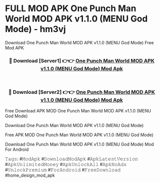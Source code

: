 # FULL MOD APK One Punch Man World MOD APK v1.1.0 (MENU God Mode) - hm3vj
Download One Punch Man World MOD APK v1.1.0 (MENU God Mode) Free Mod APK

<div align="center">
<h3>🔴 Download [Server1] 👉👉 <a href="https://apk-comot.site?title=One_Punch_Man_World_MOD_APK_v1.1.0_(MENU_God_Mode)">One Punch Man World MOD APK v1.1.0 (MENU God Mode) Mod Apk</a></h3><br>

<h3>🔴 Download [Server2] 👉👉 <a href="https://apk-comot.site?title=One_Punch_Man_World_MOD_APK_v1.1.0_(MENU_God_Mode)">One Punch Man World MOD APK v1.1.0 (MENU God Mode) Mod Apk</a></h3>
</div>


Free Download APK MOD One Punch Man World MOD APK v1.1.0 (MENU God Mode)

Download One Punch Man World MOD APK v1.1.0 (MENU God Mode) 

Free APK MOD One Punch Man World MOD APK v1.1.0 (MENU God Mode) 

Download One Punch Man World MOD APK v1.1.0 (MENU God Mode) Mod For Android

𝚃𝚊𝚐𝚜: #𝙼𝚘𝚍𝙰𝚙𝚔 #𝙳𝚘𝚠𝚗𝚕𝚘𝚊𝚍𝙼𝚘𝚍𝙰𝚙𝚔 #𝙰𝚙𝚔𝙻𝚊𝚝𝚎𝚜𝚝𝚅𝚎𝚛𝚜𝚒𝚘𝚗 #𝙰𝚙𝚔𝚄𝚗𝚕𝚒𝚖𝚒𝚝𝚎𝚍𝙼𝚘𝚗𝚎𝚢 #𝙰𝚙𝚔𝚄𝚗𝚕𝚘𝚌𝚔𝙰𝚕𝚕 #𝙰𝚙𝚔𝙽𝚘𝙰𝚍𝚜 #𝚄𝚗𝚕𝚘𝚌𝚔𝙿𝚛𝚎𝚖𝚒𝚞𝚖 #𝙵𝚘𝚛𝙰𝚗𝚍𝚛𝚘𝚒𝚍 #𝙵𝚛𝚎𝚎𝙳𝚘𝚠𝚗𝚕𝚘𝚊𝚍 #home_design_mod_apk